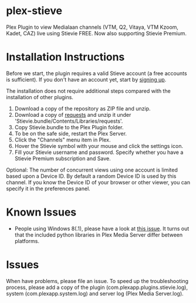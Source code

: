 # plex-stieve
Plex Plugin to view Medialaan channels (VTM, Q2, Vitaya, VTM Kzoom, Kadet, CAZ) live using Stievie FREE. Now also supporting Stievie Premium.

# Installation Instructions
Before we start, the plugin requires a valid Stieve account (a free accounts is sufficient). If you don't have an account yet, start by [signing up](https://stievie.be/register.html).

The installation does not require additional steps compared with the installation of other plugins.
1. Download a copy of the repository as ZIP file and unzip.
2. Download a copy of [requests](https://github.com/requests/requests) and unzip it under 'Stievie.bundle/Contents/Libraries/requests'.
3. Copy Stievie.bundle to the Plex Plugin folder.
4. To be on the safe side, restart the Plex Server.
5. Click the "Channels" menu item in Plex.
6. Hover the Stievie symbol with your mouse and click the settings icon.
7. Fill your Stievie username and password. Specify whether you have a Stievie Premium subscription and Save.

Optional: The number of concurrent views using one account is limited based upon a Device ID. By default a random Device ID is used by this channel. If you know the Device ID of your browser or other viewer, you can specify it in the preferences panel.

# Known Issues
* People using Windows 8(.1), please have a look at [this issue](https://github.com/wernerkarlheisenberg/plex-stieve/issues/3). It turns out that the included python libraries in Plex Media Server differ between platforms.

# Issues
When have problems, please file an issue. To speed up the troubleshooting process, please add a copy of the plugin (com.plexapp.plugins.stievie.log), system (com.plexapp.system.log) and server log (Plex Media Server.log).
